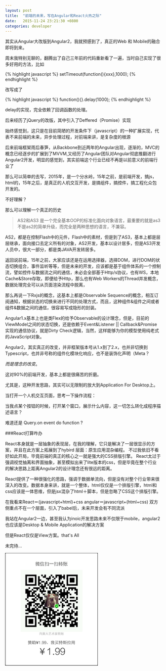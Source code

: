 ```yaml
---
layout: post
title:  "前端的未来，写在Angular和React火热之际"
date:   2015-11-24 23:21:30 +0800
categories: developer 
---
```


其实从Angular大改版到Angular2，我就预感到了，真正的Web 和 Mobile的融合即将到来。

周末我特别无聊的，翻腾出了自己三年前的代码重新看了一遍，当时自己实现了很多好用的方法，比如

{% highlight javascript %}
setTimeout(function(){xxx},1000);
{% endhighlight %}

改写成了

{% highlight javascript %}
function(){}.delay(1000);
{% endhighlight %}

delay的实现，完全依赖了回调函数的处理。

后来经历了jQuery的改版，其中引入了Deffered（Promise）实现

始终感觉到，这只是在目前简陋的开发条件下（javascript）的一种扩展实现，代表不来前端的未来，异步处理过程，对前端来讲，是复杂度的根源


后来前端框架雨后春笋，从Backbone到近两年的Angular出现，逐渐的，MVC的概念已经逐步的扩展到了MVVM,又经历了Angular团队对Angular彻底推翻进行Angular2开发，明显的感觉到，其实前端这个行业已经不再是以前意义的前端行业了

那么可以简单的去写，2015年，是一个分水岭，15年之前，是前端开发，搞js，html的，15年之后，是真正的人机交互开发，是搞组件，搞控件，搞工程化众包开发的。

不好理解？

那么可以理解一个真正的历史

>AS2和AS3
>是一个完全基本OOP的标准化面向对象语言，最重要的就是as3不是as2的简单升级，而完全是两种思想的语言，不兼容。

AS2，都是在控制Flash中的元件，Flash中的素材，但是到了AS3，基本上都是层层继承，面向接口去定义所有的对象，AS2开发，基本以设计居多，但是AS3开发人员中，很大一部分，都是类JAVA开发转居多。

返回说前端，15年之前，大家应该还是在运用选择器，选择DOM，进行DOM的状态切换组合，事件监听等等，但是未来的开发，应该都是基于组件体系的一个控制流，譬如控件与数据流之间的通信，未必会全部基于Http/s协议，也有WS，本地Cache&Store存取，即便给予Http，那么也有Web Workers的Thread并发概念，数据处理完全可以从页面渲染流程中脱离，

那么再说一下Rxjs的概念，这基本上都是Observable Sequence的概念，相互订阅通知，根据状态的切换来进行不同的处理方式，而且，这种组件&组件之间或者组件&数据之间的通信，很容易写成隐形的封装。

Angular1.x基本上也是类Flex的给予Observable的设计理念，但是，目前的ViewModel之间的状态切换，还是依赖于Event&Listener || Callback&Promise实现的通信协议，就是Dirty Check逻辑，当然，这样能够为你的模型使用纯老式的JavaScript对象。

Angular2，其实真正的改变，并非框架版本号从1.x到了2.x，也并非切换到Typescript，也并非号称的组件化模块化响应，也不是装饰化声明（Meta？

*而是理念的改变*。

这对90%的前端开发，基本上都是很痛苦的折磨。

尤其是，这种开发思路，其实可以无限制的放大到Application For Desktop上。

当打开一个人机交互页面，思考一下操作流程：

当我点某个按钮的时候，打开某个窗口，展示什么内容，这一切怎么转化成程序描述语言？

难道还是 Query.on event do function ?


###React打算咋办

React本身就是一层抽象的表现层，在我的理解，它只是解决了一层很显示的方案，并且在此方案上拓展到了hybird 层面：原生应用混杂编程。
不过我依旧不看好如此开局，毕竟前端的真正的核心之一就是强大的CSS排版引擎。
React太过于强调视觉抽离和界面抽象，甚至模拟出来了lite版本的css，但是毕竟在整个行业的解决思路上距离Angular2的设计理念还有很远的距离。

React提供了一种很强化的思路，强调于数据单流向，但是没有对整个行业带来很深入的改变。数据本身来讲，就是一个整体，html仅仅是一个排版引擎，html和css应该是一体思维，但是jsx混杂了html＋脚本，但是忽略了CSS这个排版引擎。

在我看来React＝(javascript+html)+css angular＝javascript+(html+css) 双方侧重点不在一个层面，引入了babel后，未来开发会有不同流派

我站在Angular2一边，甚至我认为inoic开发思路未来不仅限于mobile，angular2也应该是Desktop & Mobile Application的解决方案

但是React仅仅是View方案。that's All


未完待...

<img src="/public/images/money.jpg" width="300">




